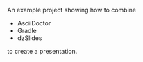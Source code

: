 An example project showing how to combine

+ AsciiDoctor
+ Gradle
+ dzSlides

to create a presentation.

